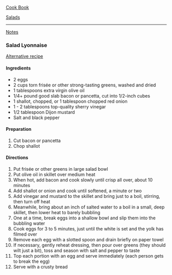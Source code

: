 [Cook Book](https://github.com/vmsmith/CookBook/blob/master/README.md)  

[Salads](https://github.com/vmsmith/CookBook/blob/master/salads.md)  

-----  

[Notes](https://github.com/vmsmith/CookBook/blob/master/notes.md)  

### Salad Lyonnaise   
[Alternative recipe](https://www.bbcgoodfood.com/recipes/salad-lyonnaise-warm-bacon-egg-salad)  

#### Ingredients  

* 2 eggs
* 2 cups torn frisée or other strong-tasting greens, washed and dried
* 1 tablespoons extra virgin olive oil
* 1/4+ pound good slab bacon or pancetta, cut into 1/2-inch cubes
* 1 shallot, chopped, or 1 tablespoon chopped red onion
* 1 - 2  tablespoons top-quality sherry vinegar
* 1/2 tablespoon Dijon mustard
* Salt and black pepper

#### Preparation  

1. Cut bacon or pancetta  
2. Chop shallot  

#### Directions   

1. Put frisée or other greens in large salad bowl  
2. Put olive oil in skillet over medium heat
3. When hot, add bacon and cook slowly until crisp all over, about 10 minutes  
4. Add shallot or onion and cook until softened, a minute or two  
5. Add vinegar and mustard to the skillet and bring just to a boil, stirring, then turn off heat 
6. Meanwhile, bring about an inch of salted water to a boil in a small, deep skillet, then lower heat to barely bubbling  
7. One at a time, break eggs into a shallow bowl and slip them into the bubbling water  
8. Cook eggs for 3 to 5 minutes, just until the white is set and the yolk has filmed over  
9. Remove each egg with a slotted spoon and drain briefly on paper towel  
10. If necessary, gently reheat dressing, then pour over greens (they should wilt just a bit), toss and season with salt and pepper to taste  
11. Top each portion with an egg and serve immediately (each person gets to break the egg)  
12. Serve with a crusty bread  
